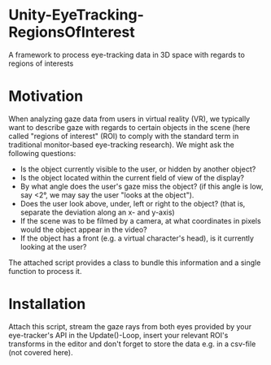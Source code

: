 # Unity-EyeTracking-RegionsOfInterest
A framework to process eye-tracking data in 3D space with regards to regions of interests

# Motivation
When analyzing gaze data from users in virtual reality (VR), we typically want to describe gaze with regards to certain objects 
in the scene (here called "regions of interest" (ROI) to comply with the standard term in traditional monitor-based eye-tracking
research). We might ask the following questions:
* Is the object currently visible to the user, or hidden by another object?
* Is the object located within the current field of view of the display?
* By what angle does the user's gaze miss the object? (if this angle is low, say <2°, we may say the user "looks at the object"). 
* Does the user look above, under, left or right to the object? (that is, separate the deviation along an x- and y-axis)
* If the scene was to be filmed by a camera, at what coordinates in pixels would the object appear in the video?
* If the object has a front (e.g. a virtual character's head), is it currently looking at the user?

The attached script provides a class to bundle this information and a single function to process it. 

# Installation
Attach this script, stream the gaze rays from both eyes provided by your eye-tracker's API in the Update()-Loop, insert your 
relevant ROI's transforms in the editor and don't forget to store the data e.g. in a csv-file (not covered here). 
